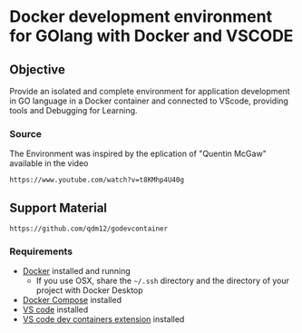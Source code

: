 # Docker development environment for GOlang with Docker and VSCODE

## Objective

Provide an isolated and complete environment for application development in GO language in a Docker container and connected to VScode, providing tools and Debugging for Learning.


### Source

The Environment was inspired by the eplication of "Quentin McGaw" available in the video

    https://www.youtube.com/watch?v=t8KMhp4U40g

## Support Material

    https://github.com/qdm12/godevcontainer

### Requirements

- [Docker](https://www.docker.com/products/docker-desktop) installed and running
  - If you use OSX, share the `~/.ssh` directory and the directory of your project with Docker Desktop
- [Docker Compose](https://docs.docker.com/compose/install/) installed
- [VS code](https://code.visualstudio.com/download) installed
- [VS code dev containers extension](https://marketplace.visualstudio.com/items?itemName=ms-vscode-remote.remote-containers) installed

